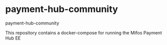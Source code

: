 # payment-hub-community
payment-hub-community

This repository contains a docker-compose for running the Mifos Payment Hub EE

